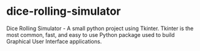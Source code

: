 # dice-rolling-simulator
Dice Rolling Simulator - A small python project using Tkinter. Tkinter is the most common, fast, and easy to use Python package used to build Graphical User Interface applications. 
